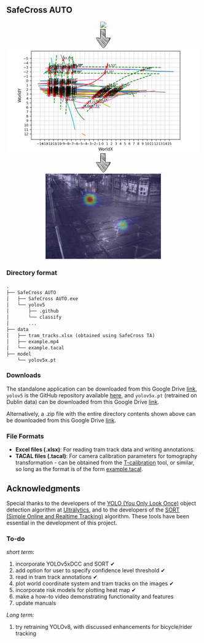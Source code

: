 

## **SafeCross AUTO**



<div align="center">
<img src="../SafeCross AUTO/example data/Dublin/output/example_output.gif" width="300" />
</div>


<div align="center">
<img src="../images/down-arrow-png-down-arrow-sketch-free-icon-512.png" width="50" />
</div>


<div align="center">
<img src="../SafeCross AUTO/example data/Dublin/output/example_Sceneplot_WorldCoords.png" width="500" />
</div>


<div align="center">
<img src="../images/down-arrow-png-down-arrow-sketch-free-icon-512.png" width="50" />
</div>


<div align="center">
<img src="../SafeCross AUTO/example data/Dublin/output/example_blended_heatmap.png" width="300" />
</div>


### Directory format


```plaintext
.
├── SafeCross AUTO
│   ├── SafeCross AUTO.exe
│   └── yolov5
│       ├── .github
│       └── classify
│       ...
├── data
│   ├── tram_tracks.xlsx (obtained using SafeCross TA)
│   ├── example.mp4
│   └── example.tacal
├── model
    └── yolov5x.pt
```

### Downloads
The standalone application can be downloaded from this Google Drive [link](https://drive.google.com/file/d/12KIOzM5GUcvQv9erIQcXPCmKm7LO0QnP/view?usp=sharing), `yolov5` is the GitHub repository available [here](https://github.com/ultralytics/yolov5/), and `yolov5x.pt` (retrained on Dublin data) can be downloaded from this Google Drive [link](https://drive.google.com/file/d/1gZQsXaXeRKGgOVOmG5X0W-ma7uFE3N6w/view?usp=sharing).

Alternatively, a .zip file with the entire directory contents shown above can be downloaded from this Google Drive [link](https://drive.google.com/file/d/1cNDuN8VYpIzUeFYUsi7nR_B5_3OSGtOh/view?usp=sharing).


### File Formats
- **Excel files (.xlsx)**: For reading tram track data and writing annotations.
- **TACAL files (.tacal)**: For camera calibration parameters for tomography transformation - can be obtained from the [T-calibration](https://bitbucket.org/TrafficAndRoads/tanalyst/downloads/) tool, or similar, so long as the format is of the form [example.tacal](https://github.com/KevGildea/SafeCross/blob/main/SafeCross%20AUTO/example%20data/Dublin/tacal/example.tacal).


## Acknowledgments
Special thanks to the developers of the [YOLO (You Only Look Once)](https://arxiv.org/abs/1506.02640) object detection algorithm at [Ultralytics](https://github.com/ultralytics/), and to the developers of the [SORT (Simple Online and Realtime Tracking)](https://arxiv.org/abs/1602.00763) algorithm. These tools have been essential in the development of this project.




### To-do

_short term:_
1. incorporate YOLOv5xDCC and SORT ✔
2. add option for user to specify confidence level threshold ✔
3. read in tram track annotations ✔
4. plot world coordinate system and tram tracks on the images ✔
5. incorporate risk models for plotting heat map ✔
6. make a how-to video demonstrating functionality and features
7. update manuals

_Long term:_
1. try retraining YOLOv8, with discussed enhancements for bicycle/rider tracking


